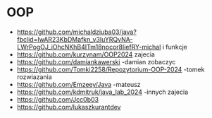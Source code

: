 # OOP
- https://github.com/michaldziuba03/java?fbclid=IwAR23KbDMafkn_v3IuYRQvNA-LWrPogOJ_iOhcNKhB4ITm18npcor8liefRY-michal i funkcje
- https://github.com/kurzynam/OOP2024 zajecia
- https://github.com/damiankawerski -damian zobaczyc
- https://github.com/Tomki2258/Repozytorium-OOP-2024 -tomek rozwiazania
- https://github.com/Emzeey/Java -mateusz
- https://github.com/kdmitruk/java_lab_2024 -innych zajecia
- https://github.com/Jcc0b03
- https://github.com/lukaszkurantdev
